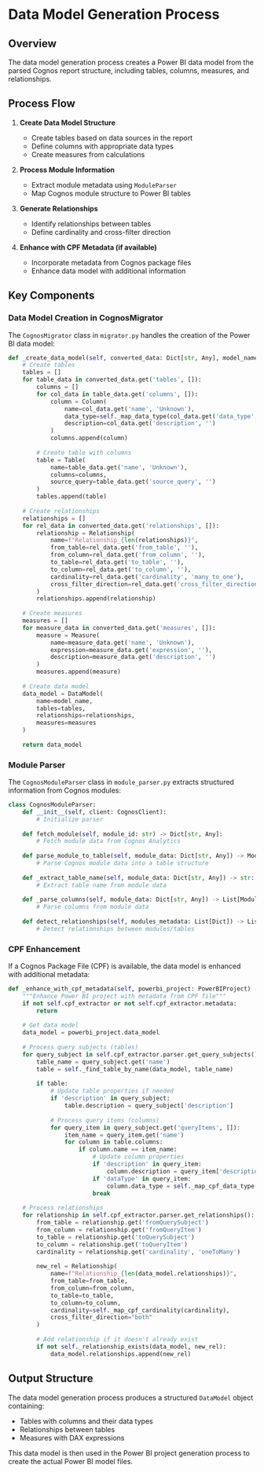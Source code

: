 # Data Model Generation Process

## Overview

The data model generation process creates a Power BI data model from the parsed Cognos report structure, including tables, columns, measures, and relationships.

## Process Flow

1. **Create Data Model Structure**
   - Create tables based on data sources in the report
   - Define columns with appropriate data types
   - Create measures from calculations

2. **Process Module Information**
   - Extract module metadata using `ModuleParser`
   - Map Cognos module structure to Power BI tables

3. **Generate Relationships**
   - Identify relationships between tables
   - Define cardinality and cross-filter direction

4. **Enhance with CPF Metadata (if available)**
   - Incorporate metadata from Cognos package files
   - Enhance data model with additional information

## Key Components

### Data Model Creation in CognosMigrator

The `CognosMigrator` class in `migrator.py` handles the creation of the Power BI data model:

```python
def _create_data_model(self, converted_data: Dict[str, Any], model_name: str) -> DataModel:
    # Create tables
    tables = []
    for table_data in converted_data.get('tables', []):
        columns = []
        for col_data in table_data.get('columns', []):
            column = Column(
                name=col_data.get('name', 'Unknown'),
                data_type=self._map_data_type(col_data.get('data_type', 'string')),
                description=col_data.get('description', '')
            )
            columns.append(column)
        
        # Create table with columns
        table = Table(
            name=table_data.get('name', 'Unknown'),
            columns=columns,
            source_query=table_data.get('source_query', '')
        )
        tables.append(table)
    
    # Create relationships
    relationships = []
    for rel_data in converted_data.get('relationships', []):
        relationship = Relationship(
            name=f"Relationship_{len(relationships)}",
            from_table=rel_data.get('from_table', ''),
            from_column=rel_data.get('from_column', ''),
            to_table=rel_data.get('to_table', ''),
            to_column=rel_data.get('to_column', ''),
            cardinality=rel_data.get('cardinality', 'many_to_one'),
            cross_filter_direction=rel_data.get('cross_filter_direction', 'both')
        )
        relationships.append(relationship)
    
    # Create measures
    measures = []
    for measure_data in converted_data.get('measures', []):
        measure = Measure(
            name=measure_data.get('name', 'Unknown'),
            expression=measure_data.get('expression', ''),
            description=measure_data.get('description', '')
        )
        measures.append(measure)
    
    # Create data model
    data_model = DataModel(
        name=model_name,
        tables=tables,
        relationships=relationships,
        measures=measures
    )
    
    return data_model
```

### Module Parser

The `CognosModuleParser` class in `module_parser.py` extracts structured information from Cognos modules:

```python
class CognosModuleParser:
    def __init__(self, client: CognosClient):
        # Initialize parser
        
    def fetch_module(self, module_id: str) -> Dict[str, Any]:
        # Fetch module data from Cognos Analytics
        
    def parse_module_to_table(self, module_data: Dict[str, Any]) -> ModuleTable:
        # Parse Cognos module data into a table structure
        
    def _extract_table_name(self, module_data: Dict[str, Any]) -> str:
        # Extract table name from module data
        
    def _parse_columns(self, module_data: Dict[str, Any]) -> List[ModuleColumn]:
        # Parse columns from module data
        
    def detect_relationships(self, modules_metadata: List[Dict]) -> List[Relationship]:
        # Detect relationships between modules/tables
```

### CPF Enhancement

If a Cognos Package File (CPF) is available, the data model is enhanced with additional metadata:

```python
def _enhance_with_cpf_metadata(self, powerbi_project: PowerBIProject) -> None:
    """Enhance Power BI project with metadata from CPF file"""
    if not self.cpf_extractor or not self.cpf_extractor.metadata:
        return
    
    # Get data model
    data_model = powerbi_project.data_model
    
    # Process query subjects (tables)
    for query_subject in self.cpf_extractor.parser.get_query_subjects():
        table_name = query_subject.get('name')
        table = self._find_table_by_name(data_model, table_name)
        
        if table:
            # Update table properties if needed
            if 'description' in query_subject:
                table.description = query_subject['description']
            
            # Process query items (columns)
            for query_item in query_subject.get('queryItems', []):
                item_name = query_item.get('name')
                for column in table.columns:
                    if column.name == item_name:
                        # Update column properties
                        if 'description' in query_item:
                            column.description = query_item['description']
                        if 'dataType' in query_item:
                            column.data_type = self._map_cpf_data_type(query_item['dataType'])
                        break
    
    # Process relationships
    for relationship in self.cpf_extractor.parser.get_relationships():
        from_table = relationship.get('fromQuerySubject')
        from_column = relationship.get('fromQueryItem')
        to_table = relationship.get('toQuerySubject')
        to_column = relationship.get('toQueryItem')
        cardinality = relationship.get('cardinality', 'oneToMany')
        
        new_rel = Relationship(
            name=f"Relationship_{len(data_model.relationships)}",
            from_table=from_table,
            from_column=from_column,
            to_table=to_table,
            to_column=to_column,
            cardinality=self._map_cpf_cardinality(cardinality),
            cross_filter_direction="both"
        )
        
        # Add relationship if it doesn't already exist
        if not self._relationship_exists(data_model, new_rel):
            data_model.relationships.append(new_rel)
```

## Output Structure

The data model generation process produces a structured `DataModel` object containing:

- Tables with columns and their data types
- Relationships between tables
- Measures with DAX expressions

This data model is then used in the Power BI project generation process to create the actual Power BI model files.
